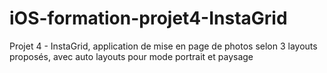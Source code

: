 # iOS-formation-projet4-InstaGrid
Projet 4 - InstaGrid, application de mise en page de photos selon 3 layouts proposés, avec auto layouts pour mode portrait et paysage
